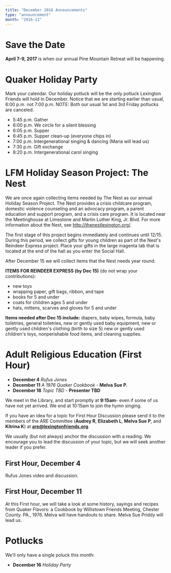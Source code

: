 ```yaml
---
title: "December 2016 Announcements"
type: "announcement"
month: "2016-12"
---
```


# Save the Date

**April 7-9, 2017** is when our annual Pine Mountain Retreat will be happening.

# Quaker Holiday Party

Mark your calendar.  Our holiday potluck will be the only potluck Lexington
Friends will hold in December. Notice that we are starting earlier than usual,
6:00 p.m. not 7:00 p.m.  NOTE: Both our usual 1st and 3rd Friday potlucks are
canceled.

* 5:45 p.m.       Gather
* 6:00 p.m.       We circle for a silent blessing
* 6:05 p.m.       Supper
* 6:45 p.m.       Supper clean-up (everyone chips in)
* 7:00 p.m.       Intergenerational singing & dancing (Maria will lead us)
* 7:30 p.m.       Gift exchange
* 8:20 p.m.       Intergenerational carol singing

# LFM Holiday Season Project: The Nest

We are once again collecting items needed by The Nest as our annual Holiday
Season Project.  The Nest provides a crisis childcare program, domestic
violence counseling and an advocacy program, a parent education and support
program, and a crisis care program.  It is located near the Meetinghouse at
Limestone and Martin Luther King, Jr. Blvd.  For more information about the
Nest, see http://thenestlexington.org/.

The first stage of this project begins immediately and continues until 12/15.
During this period, we collect gifts for young children as part of the
Nest's Reindeer Express project.  Place your gifts in the large magenta tab
that is located at the end of the hall as you enter the Social Hall.

After December 15 we will collect items that the Nest needs year round.  

**ITEMS FOR REINDEER EXPRESS (by Dec 15)** (do not wrap your contributions):

* new toys
* wrapping paper, gift bags, ribbon, and tape
* books for 5 and under
* coats for children ages 5 and under
* hats, mittens, scarves and gloves for 5 and under

**Items needed after Dec 15 include:** diapers, baby wipes, formula, baby toiletries,
general toiletries, new or gently used baby equipment, new or gently used
children's clothing (birth to size 5) new or gently used children's toys,
nonperishable food items, and cleaning supplies.

# Adult Religious Education (First Hour)

* **December 4** *Rufus Jones*
* **December 11** *A 1976 Quaker Cookbook* - **Melva Sue P.**
* **December 18** *Topic TBD* - **Presenter TBD**

We meet in the Library, and start promptly at **9:15am**- even if some of us have
not yet arrived.  We end at 10:15am to join the hymn singing.

If you have an idea for a topic for First Hour Discussion please send it to
the members of the ARE Committee (**Audrey R**, **Elizabeth L**, **Melva
Sue P**, and **Kitrina K**) at **are@lexingtonfriends.org**.

We usually (but not always) anchor the discussion with a reading.  We encourage
you to lead the discussion of your topic, but we will seek another leader if
you prefer.

## First Hour, December 4

Rufus Jones video and discussion.

## First Hour, December 11

At this First hour, we will take a look at some history, sayings and recipes
from Quaker Flavors: a Cookbook by Willistown Friends Meeting, Chester County.
PA., 1976.  Melva will have handouts to share.   Melva Sue Priddy
will lead us.


# Potlucks

We'll only have a single poluck this month:

* **December 16** *Holiday Party*

